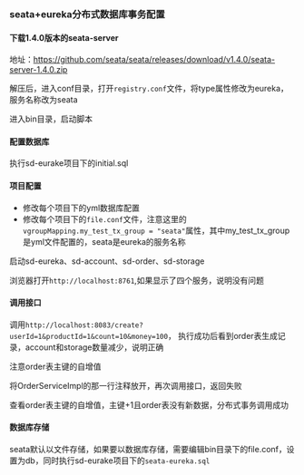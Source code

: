 ### seata+eureka分布式数据库事务配置
#### 下载1.4.0版本的seata-server
地址：https://github.com/seata/seata/releases/download/v1.4.0/seata-server-1.4.0.zip

解压后，进入conf目录，打开`registry.conf`文件，将type属性修改为eureka，服务名称改为seata

进入bin目录，启动脚本

#### 配置数据库
执行sd-eurake项目下的initial.sql

#### 项目配置
- 修改每个项目下的yml数据库配置
- 修改每个项目下的`file.conf`文件，注意这里的`vgroupMapping.my_test_tx_group = "seata"`属性，其中my_test_tx_group是yml文件配置的，seata是eureka的服务名称

启动sd-eureka、sd-account、sd-order、sd-storage

浏览器打开`http://localhost:8761`,如果显示了四个服务，说明没有问题
#### 调用接口
调用`http://localhost:8083/create?userId=1&productId=1&count=10&money=100`， 执行成功后看到order表生成记录，account和storage数量减少，说明正确

注意order表主键的自增值

将OrderServiceImpl的那一行注释放开，再次调用接口，返回失败

查看order表主键的自增值，主键+1且order表没有新数据，分布式事务调用成功

#### 数据库存储
seata默认以文件存储，如果要以数据库存储，需要编辑bin目录下的file.conf，设置为db，同时执行sd-eurake项目下的`seata-eureka.sql`
